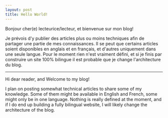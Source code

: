 ```yaml
---
layout: post
title: Hello World!
---
```


Bonjour cher(e) lecteurice/lecteur, et bienvenue sur mon blog! 

Je prévois d'y publier des articles plus ou moins techniques afin de partager une partie de mes connaissances. Il se peut que certains articles soient disponibles en anglais et en français, et d'autres uniquement dans une seule langue. Pour le moment rien n'est vraiment défini, et si je finis par construire un site 100% bilingue il est probable que je change l'architecture du blog.

----

Hi dear reader, and Welcome to my blog!

I plan on posting somewhat technical articles to share some of my knowledge. Some of them might be available in English and French, some might only be in one language. Nothing is really defined at the moment, and if I do end up building a fully bilingual website, I will likely change the architecture of the blog.
